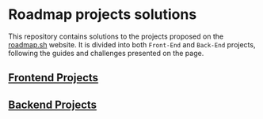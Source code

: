 # Roadmap projects solutions

This repository contains solutions to the projects proposed on the [roadmap.sh](https://roadmap.sh/) website. It is divided into both `Front-End` and `Back-End` projects, following the guides and challenges presented on the page.

## [Frontend Projects](https://roadmap.sh/frontend/projects)

## [Backend Projects](https://roadmap.sh/backend/projects)
